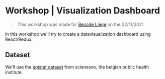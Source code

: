 # Workshop | Visualization Dashboard

> This workshop was made for [Becode Liège](https://github.com/becodeorg) on the 22/11/2021

In this workshop we'll try to create a datavisualization dashboard using React/Redux.

## Dataset

We'll use the [epistat dataset](https://epistat.wiv-isp.be/covid/) from sciensano, the belgian public health institute.
